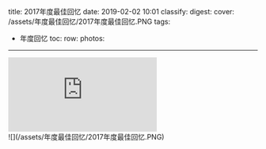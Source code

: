 title: 2017年度最佳回忆
date: 2019-02-02 10:01
classify: 
digest: 
cover: /assets/年度最佳回忆/2017年度最佳回忆.PNG
tags:
- 年度回忆
toc:
row:
photos:
---

<div class="video-box"><iframe src="http://player.youku.com/embed/XNDA0MjMyNzMyOA=="
                            allowscriptaccess="always"
                            allowfullscreen="true"
                            wmode="opaque"
                            allowTransparency="true"
                            frameborder="0"
                            quality="high"
                            type="application/x-shockwave-flash"
                            class="video"></iframe></div>
![](/assets/年度最佳回忆/2017年度最佳回忆.PNG)
